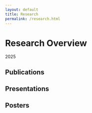 ```yaml
---
layout: default
title: Research
permalink: /research.html
---
```


# Research Overview

2025

## Publications

## Presentations

## Posters

